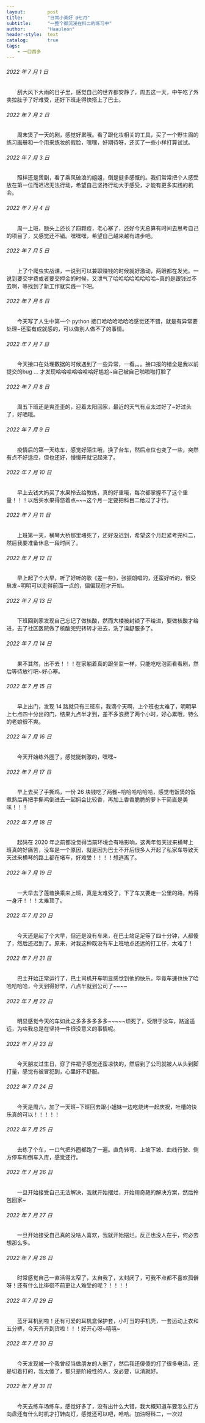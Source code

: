 ```yaml
---
layout:        post
title:         "日常小美好 @七月"
subtitle:      "一整个都沉浸在科二的练习中"
author:        "Haauleon"
header-style:  text
catalog:       true
tags:
    - 一口西多
---
```


###### 2022 年 7 月 1 日
&emsp;&emsp;刮大风下大雨的日子里，感觉自己的世界都安静了，周五这一天，中午吃了外卖拉肚子了好难受，还好下班走得快搭上了巴士。

###### 2022 年 7 月 2 日
&emsp;&emsp;周末煲了一天的剧，感觉好累哦。看了跟化妆相关的工具，买了一个野生眉的练习画册和一个用来练妆的假脸，嘿嘿，好期待呀，还买了一些小样打算试试。

###### 2022 年 7 月 3 日
&emsp;&emsp;照样还是煲剧，看了乘风破浪的姐姐，倒是挺多感慨的。我们常常把个人感受放在第一位而迟迟无法行动，希望自己坚持行动大于感受，才能有更多实践的机会。

###### 2022 年 7 月 4 日
&emsp;&emsp;周一上班，额头上还长了四颗痘，老心塞了，还好今天总算有时间去思考自己的项目了，又感觉还不错。嘿嘿嘿，希望自己越来越有进步吧。

###### 2022 年 7 月 5 日
&emsp;&emsp;上了个爬虫实战课，一说到可以兼职赚钱的时候就好激动，两眼都在发光。一说到要交学费或者要交押金的时候，又泄气了哈哈哈哈哈哈哈哈~真的是跟钱过不去啊，等找到了新工作就实践一下吧。

###### 2022 年 7 月 6 日
&emsp;&emsp;今天写了人生中第一个 python 接口哈哈哈哈哈哈感觉还不错，就是有异常要处理~还蛮有成就感的，可以做别人做不了的事情。

###### 2022 年 7 月 7 日
&emsp;&emsp;今天接口在处理数据的时候遇到了一些异常，一看。。。接口报的错全是我以前提交的bug ... 才发现哈哈哈哈哈哈哈好尴尬~自己被自己啪啪啪打脸了

###### 2022 年 7 月 8 日
&emsp;&emsp;周五下班还是爽歪歪的，迎着太阳回家，最近的天气有点太过好了~好过头了，好晒哦。

###### 2022 年 7 月 9 日
&emsp;&emsp;疫情后的第一天练车，感觉好陌生哦，换了台车，然后点位也变了一些，突然有点不好适应，但也还好，慢慢开就记起来了。

###### 2022 年 7 月 10 日
&emsp;&emsp;早上去钱大妈买了水果拎去给教练，真的好重哦，每次都掌握不了这个重量！！！以后买水果得悠着点~~~这个月一定要把科目二给过了才行。

###### 2022 年 7 月 11 日
&emsp;&emsp;上班第一天，横琴大桥那里堵死了，还好没迟到，希望这个月赶紧考完科二，然后我要准备休息一段时间了。

###### 2022 年 7 月 12 日
&emsp;&emsp;早上起了个大早，听了好听的歌《差一些》，张振朗唱的，还蛮好听的，很受启发~明明可以走得前面一点的，偏偏现在才开始。

###### 2022 年 7 月 13 日
&emsp;&emsp;下班回到家发现自己忘记了做核酸，然而大楼被封锁了不给进，要做核酸才给进，去了社区医院做了核酸兜兜转转才进去，洗了澡舒服多了。

###### 2022 年 7 月 14 日
&emsp;&emsp;果不其然，出不去！！！在家躺着真的跟坐监一样，只能吃吃泡面看看剧，然后等待放行吧~好心塞。

###### 2022 年 7 月 15 日
&emsp;&emsp;早上出门，发现 14 路就只有三班车，我滴个天啊，上个班也太难了，明明早上七点四十分出的门，结果九点半才到，差不多浪费了两个小时，好心累哦，特么的老娘很不爽。

###### 2022 年 7 月 16 日
&emsp;&emsp;今天开始练外圈了，感觉挺刺激的，嘿嘿~

###### 2022 年 7 月 17 日
&emsp;&emsp;早上去买了手撕鸡，一份 26 块钱吃了两餐~哈哈哈哈哈哈，感觉电饭煲的饭煮熟后再把手撕鸡倒进去一起焖会比较香，再加上香香脆脆的萝卜干简直是美味！！！

###### 2022 年 7 月 18 日
&emsp;&emsp;起码在 2020 年之前都没觉得当前环境会有啥影响，这两年每天过来横琴上班真的好痛苦，没车是一个原因，就是因为巴士不开后很多人开起了私家车导致天天过来横琴的路上都在堵车，好难受！！！！想逃离了。

###### 2022 年 7 月 19 日
&emsp;&emsp;一大早去了莲塘换乘来上班，真是太难受了，下了车又要走一公里的路，热得一身汗！！！太难顶了。

###### 2022 年 7 月 20 日
&emsp;&emsp;今天还是起了个大早，但还是没有车来，在巴士站足足等了四十分钟，人都傻了，然后还迟到了。原来，对我这种既没有车上班地点还远的打工仔，太难了！

###### 2022 年 7 月 21 日
&emsp;&emsp;巴士开始正常运行了，巴士司机开车明显感觉到他的快乐，毕竟车速也快了哈哈哈哈哈，今天到得好早，八点半就到公司了~~~~

###### 2022 年 7 月 22 日
&emsp;&emsp;明显感觉今天的车如此之多多多多多多~~~~~烦死了，受限于没车，路途遥远，为啥我总是在坚持一件很没意义的事情呢。

###### 2022 年 7 月 23 日
&emsp;&emsp;今天朋友过生日，穿了件裙子感觉还蛮凉快的，然后到了公司就被人从头到脚打量，感觉有被冒犯到，心里好不舒服。

###### 2022 年 7 月 24 日
&emsp;&emsp;今天是周六，加了一天班~下班回去跟小姐妹一边吃烧烤一起庆祝，吐槽的快乐真的可以！！！！！

###### 2022 年 7 月 25 日
&emsp;&emsp;去练了个车，一口气把外圈都跑了一遍。直角转弯、上坡下坡、曲线行驶、侧方停车和倒车入库，感觉还行。

###### 2022 年 7 月 26 日
&emsp;&emsp;一旦开始接受自己无法解决，我就开始摆烂，开始用奇葩的解决方案，然后拎包回家~

###### 2022 年 7 月 27 日
&emsp;&emsp;一旦开始接受自己真的没啥人喜欢，我就开始摆烂。反正也没人在乎，何必去想那么多。

###### 2022 年 7 月 28 日
&emsp;&emsp;时常感觉自己一直活得太窄了，太自我了，太封闭了，可我不点都不喜欢孤僻呀！还有什么比徘徊不前更让人难受的呢？！！！！

###### 2022 年 7 月 29 日
&emsp;&emsp;蓝牙耳机到啦！还有可爱的耳机盒保护套，小叮当的手机壳，一套运动上衣和五分裤，今天齐齐到货啦！！！好开心呀~嘻嘻~

###### 2022 年 7 月 30 日
&emsp;&emsp;今天发现被一个我曾经当做朋友的人删了，然后我还傻傻的打了很多电话，还是切着打的，我太傻了，都只是阶段性的人，没必要，认清就好。

###### 2022 年 7 月 31 日
&emsp;&emsp;今天去练车场练车，感觉好多了，没有出什么大错，我大概知道车要怎么打方向盘还有什么时机才打转向灯，感觉还可以吧，哈哈。加油呀科二，一次过